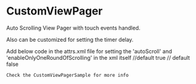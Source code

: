 # CustomViewPager

Auto Scrolling View Pager with touch events handled.

Also can be customized for setting the timer delay.

Add below code in the attrs.xml file for setting the 'autoScroll' and 'enableOnlyOneRoundOfScrolling' in the xml itself 
<declare-styleable name="CustomViewPagerAttrs">
        <attr name="autoScroll" format="boolean" /> //default true
        <attr name="enableOnlyOneRoundOfScrolling" format="boolean"/> // default false
    </declare-styleable>
    
    Check the CustomViewPagerSample for more info
